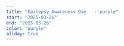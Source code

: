 ```yaml
---
title: "Epilepsy Awareness Day   - purple"
start: "2025-03-26"
end: "2025-03-26"
color: "purple"
allday: true
---
```


